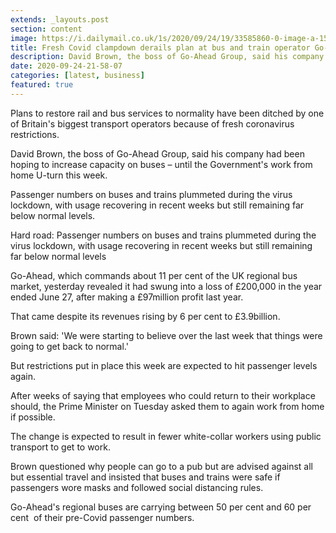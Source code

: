 ```yaml
---
extends: _layouts.post
section: content
image: https://i.dailymail.co.uk/1s/2020/09/24/19/33585860-0-image-a-15_1600972783590.jpg 
title: Fresh Covid clampdown derails plan at bus and train operator Go-Ahead  
description: David Brown, the boss of Go-Ahead Group, said his company had been hoping to increase capacity on buses - until the Governments work from home U-turn this week. 
date: 2020-09-24-21-58-07 
categories: [latest, business] 
featured: true 
--- 
```

Plans to restore rail and bus services to normality have been ditched by one of Britain's biggest transport operators because of fresh coronavirus restrictions.

David Brown, the boss of Go-Ahead Group, said his company had been hoping to increase capacity on buses – until the Government's work from home U-turn this week.

Passenger numbers on buses and trains plummeted during the virus lockdown, with usage recovering in recent weeks but still remaining far below normal levels.

Hard road: Passenger numbers on buses and trains plummeted during the virus lockdown, with usage recovering in recent weeks but still remaining far below normal levels

Go-Ahead, which commands about 11 per cent of the UK regional bus market, yesterday revealed it had swung into a loss of £200,000 in the year ended June 27, after making a £97million profit last year. 

That came despite its revenues rising by 6 per cent to £3.9billion.

Brown said: 'We were starting to believe over the last week that things were going to get back to normal.'

But restrictions put in place this week are expected to hit passenger levels again. 

After weeks of saying that employees who could return to their workplace should, the Prime Minister on Tuesday asked them to again work from home if possible. 

The change is expected to result in fewer white-collar workers using public transport to get to work.

Brown questioned why people can go to a pub but are advised against all but essential travel and insisted that buses and trains were safe if passengers wore masks and followed social distancing rules.

Go-Ahead's regional buses are carrying between 50 per cent and 60 per cent  of their pre-Covid passenger numbers.

